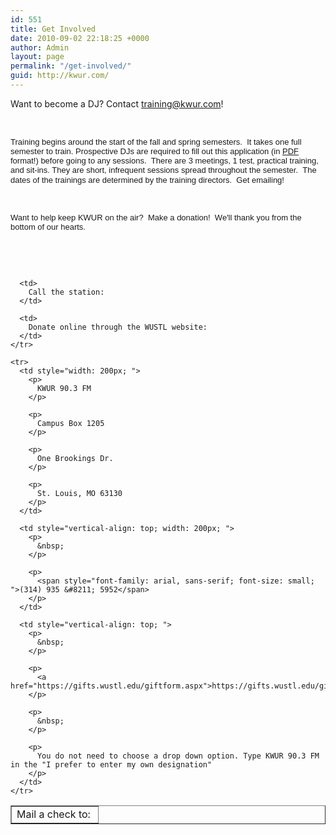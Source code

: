 ```yaml
---
id: 551
title: Get Involved
date: 2010-09-02 22:18:25 +0000
author: Admin
layout: page
permalink: "/get-involved/"
guid: http://kwur.com/
---
```

<div class="pf-content">
  <p>
    Want to become a DJ? Contact <a href="mailto:training@kwur.com">training@kwur.com</a>!
  </p>
  
  <p>
    &nbsp;
  </p>
  
  <p>
    <span style="background-color: rgba(255, 255, 255, 0.917969); font-family: arial, sans-serif; font-size: 13px; ">Training begins around the start of the fall and spring semesters. &nbsp;It takes one full semester to train. Prospective DJs are required to fill out this application (in <a href="http://kwur.com/wp-content/uploads/2017/01/kwur-application-2017.pdf">PDF</a> format!) before going to any sessions. &nbsp;There are 3&nbsp;meetings, 1 test, practical training, and sit-ins. They are short, infrequent sessions spread throughout the semester. &nbsp;The dates of</span><span style="background-color: rgba(255, 255, 255, 0.921569); font-size: 13px;">&nbsp;</span><span style="background-color: rgba(255, 255, 255, 0.917969); font-family: arial, sans-serif; font-size: 13px; ">the trainings are determined by the training directors. &nbsp;Get emailing!</span>
  </p>
  
  <p>
    &nbsp;
  </p>
  
  <p>
    <span style="background-color: rgba(255, 255, 255, 0.917969); font-family: arial, sans-serif; font-size: 13px; ">Want to help keep KWUR on the air? &nbsp;Make a donation! &nbsp;We'll thank you from the bottom of our hearts.</span>
  </p>
  
  <p>
    &nbsp;
  </p>
  
  <p>
    &nbsp;
  </p>
  
  <table border="1" cellpadding="1" cellspacing="1">
    <tr>
      <td>
        Mail a check to:&nbsp;
      </td>
      
      <td>
        Call the station:
      </td>
      
      <td>
        Donate online through the WUSTL website:
      </td>
    </tr>
    
    <tr>
      <td style="width: 200px; ">
        <p>
          KWUR 90.3 FM
        </p>
        
        <p>
          Campus Box 1205
        </p>
        
        <p>
          One Brookings Dr.
        </p>
        
        <p>
          St. Louis, MO 63130
        </p>
      </td>
      
      <td style="vertical-align: top; width: 200px; ">
        <p>
          &nbsp;
        </p>
        
        <p>
          <span style="font-family: arial, sans-serif; font-size: small; ">(314) 935 &#8211; 5952</span>
        </p>
      </td>
      
      <td style="vertical-align: top; ">
        <p>
          &nbsp;
        </p>
        
        <p>
          <a href="https://gifts.wustl.edu/giftform.aspx">https://gifts.wustl.edu/giftform.aspx</a>
        </p>
        
        <p>
          &nbsp;
        </p>
        
        <p>
          You do not need to choose a drop down option. Type KWUR 90.3 FM in the "I prefer to enter my own designation"
        </p>
      </td>
    </tr>
  </table>
  
  <p>
    &nbsp;
  </p>
</div>